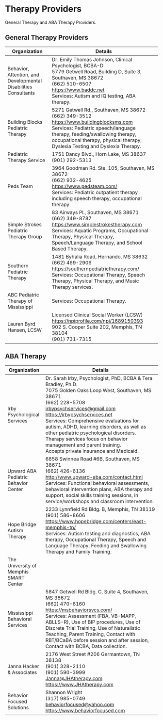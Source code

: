 # Therapy Providers

General Therapy and ABA Therapy Providers.

## General Therapy Providers

| Organization                                                    | Details                                                                                                                                                                                                                                                  |
| --------------------------------------------------------------- | -------------------------------------------------------------------------------------------------------------------------------------------------------------------------------------------------------------------------------------------------------- |
| Behavior, Attention, and Developmental Disabilities Consultants | Dr. Emily Thomas Johnson, Clinical Psychologist, BCBA-D<br>5779 Getwell Road, Building D, Suite 3, Southaven, MS 38672<br>(662) 510-6507<br><https://www.baddc.net><br>Services: Autism and IQ testing, ABA therapy.                                     |
| Building Blocks Pediatric Therapy                               | 5271 Getwell Rd., Southaven, MS 38672<br>(662) 349-3512<br><https://www.buildingblocksms.com><br>Services: Pediatric speech/language therapy, feeding/swallowing therapy, occupational therapy, physical therapy, Dyslexia Testing and Dyslexia Therapy. |
| Pediatric Therapy Service                                       | 1751 Dancy Blvd., Horn Lake, MS 38637<br>(901) 292-5313                                                                                                                                                                                                  |
| Peds Team                                                       | 3964 Goodman Rd. Ste. 105, Southaven, MS 38672<br>(662) 932-4625<br><https://www.pedsteam.com/><br>Services: Pediatric outpatient therapy including speech therapy, occupational therapy.                                                                |
| Simple Strokes Pediatric Therapy Group                          | 83 Airways Pl., Southaven, MS 38671<br>(662) 349-8787<br><https://www.simplestrokestherapy.com><br>Services: Aquatic Programs, Occupational Therapy, Physical Therapy, Speech/Language Therapy, and School Based Therapy.                                |
| Southern Pediatric Therapy                                      | 1481 Byhalia Road, Hernando, MS 38632<br>(662) 469-2906<br><https://southernpediatrictherapy.com/><br>Services: Occupational Therapy, Speech Therapy, Physical Therapy, and Music Therapy services.                                                      |
| ABC Pediatric Therapy of Mississippi                            | Services: Occupational Therapy.                                                                                                                                                                                                                          |
| Lauren Byrd Hansen, LCSW                                        | Licensed Clinical Social Worker (LCSW)<br><https://npiprofile.com/npi/1689150393><br>902 S. Cooper Suite 202, Memphis, TN 38104<br>(901) 731-7315                                                                                                        |

## ABA Therapy

| Organization                           | Details                                                                                                                                                                                                                                                                                                                                                                                                                                               |
| -------------------------------------- | ----------------------------------------------------------------------------------------------------------------------------------------------------------------------------------------------------------------------------------------------------------------------------------------------------------------------------------------------------------------------------------------------------------------------------------------------------- |
| Irby Psychological Services            | Dr. Sarah Irby, Psychologist, PhD, BCBA & Tera Bradley, Ph.D.<br>7075 Golden Oaks Loop West, Southaven, MS 38671<br>(662) 228-5708<br><irbypsychservices@gmail.com><br><https://irbypsychservices.net><br>Services: Comprehensive evaluations for autism, ADHD, learning disorders, as well as other pediatric psychological disorders. Therapy services focus on behavior management and parent training.<br>Accepts private insurance and Medicaid. |
| Upward ABA Pediatric Behavior Center   | 6858 Swinnea Road #6B, Southaven, MS 38671<br>(662) 426-6136<br><http://www.upward-aba.com/contact.html><br>Services: Functional behavioral assessments, behavioral intervention plans, ABA therapy and support, social skills training sessions, in service/workshops and classroom intervention.                                                                                                                                                    |
| Hope Bridge Autism Therapy             | 2233 Lynnfield Rd Bldg. B, Memphis, TN 38119<br>(901) 586-8606<br><https://www.hopebridge.com/centers/east-memphis-tn/><br>Services: Autism testing and diagnostics, ABA therapy, Occupational Therapy, Speech and Language Therapy, Feeding and Swallowing Therapy and Family Training.                                                                                                                                                              |
| The University of Memphis SMART Center |                                                                                                                                                                                                                                                                                                                                                                                                                                                       |
| Mississippi Behavioral Services        | 5847 Getwell Rd Bldg. C, Suite 4, Southaven, MS 38672<br>(662) 470-6160<br><https://msbehaviorsvcs.com/><br>Services: Assessment (FBA, VB-MAPP, ABLLS-R), Use of BIP procedures, Use of Discrete Trial Training, Use of Naturalistic Teaching, Parent Training, Contact with RBT/BCaBA before session and after session, Contact with BCBA, Data collection.                                                                                          |
| Janna Hacker & Associates              | 2176 West Street #206 Germantown, TN 38138<br>(901) 328-2110<br>(901) 590-3999<br><Janna@JHAtherapy.com><br><https://www.JHAtherapy.com>                                                                                                                                                                                                                                                                                                              |
| Behavior Focused Solutions             | Shannon Wright<br>(317) 985-0749<br><behaviorfocused@yahoo.com><br><https://www.behaviorfocused.com>                                                                                                                                                                                                                                                                                                                                                  |
